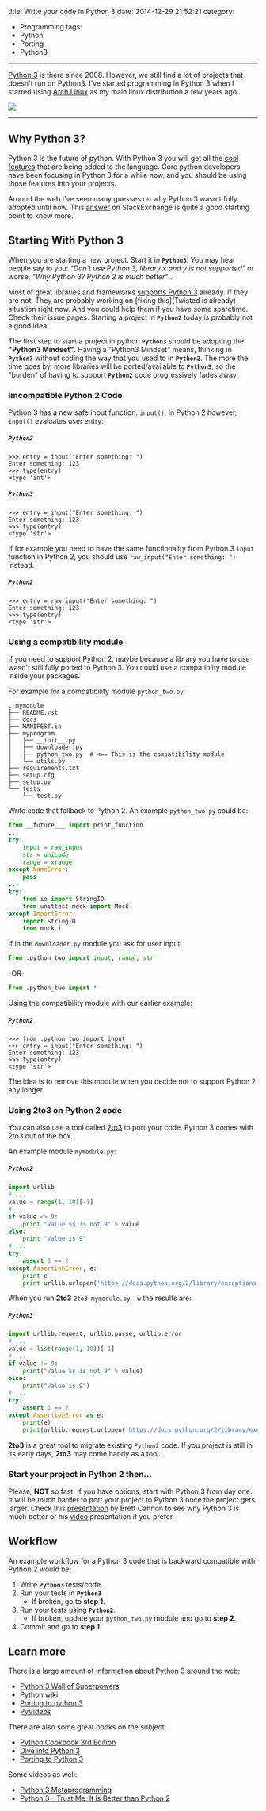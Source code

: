 title: Write your code in Python 3
date: 2014-12-29 21:52:21
category:
- Programming
tags:
- Python
- Porting
- Python3
---

[Python 3](https://www.python.org/download/releases/3.0/) is there since 2008. However, we still find a lot of projects that doesn't run on Python3. I've started programming in Python 3 when I started using [Arch Linux](https://www.archlinux.org/) as my main linux distribution a few years ago.


![](python3.svg)

----------


## Why Python 3?

Python 3 is the future of python. With Python 3 you will get all the [cool features](http://asmeurer.github.io/python3-presentation/slides.html#1) that are being added to the language. Core python developers have been focusing in Python 3 for a while now, and you should be using those features into your projects.

Around the web I've seen many guesses on why Python 3 wasn't fully adopted until now. This [answer](http://programmers.stackexchange.com/a/63935) on StackExchange is quite a good starting point to know more.


## Starting With Python 3

When you are starting a new project. Start it in **`Python3`**. You may hear people say to you: *"Don't use Python 3, library x and y is not supported"* or worse, *"Why Python 3? Python 2 is much better"*...

Most of great libraries and frameworks [supports Python 3](https://python3wos.appspot.com/) already. If they are not. They are probably working on [fixing this](Twisted is already) situation right now. And you could help them if you have some sparetime. Check their issue pages. Starting a project in **`Python2`** today is probably not a good idea.

The first step to start a project in python **`Python3`** should be adopting the **"Python3 Mindset"**. Having a "Python3 Mindset" means, thinking in **`Python3`** without coding the way that you used to in **`Python2`**. The more the time goes by, more libraries will be ported/available to **`Python3`**, so the "burden" of having to support **`Python2`** code progressively fades away.


### Imcompatible Python 2 Code

Python 3 has a new safe input function: `input()`. In Python 2 however, `input()` evaluates user entry:

##### `Python2`

    >>> entry = input("Enter something: ")
    Enter something: 123
    >>> type(entry)
    <type 'int'>

##### `Python3`

    >>> entry = input("Enter something: ")
    Enter something: 123
    >>> type(entry)
    <type 'str'>

If for example you need to have the same functionality from Python 3 `input` function in Python 2, you should use `raw_input("Enter something: ")` instead.

##### `Python2`

    >>> entry = raw_input("Enter something: ")
    Enter something: 123
    >>> type(entry)
    <type 'str'>

### Using a compatibility module

If you need to support Python 2, maybe because a library you have to use wasn't still fully ported to Python 3. You could use a compatibilty module inside your packages.

For example for a compatibility module `python_two.py`:


    . mymodule
    ├── README.rst
    ├── docs
    ├── MANIFEST.in
    ├── myprogram
    │   ├── __init__.py
    │   ├── downloader.py
    │   ├── python_two.py  # <== This is the compatibility module
    │   └── utils.py
    ├── requirements.txt
    ├── setup.cfg
    ├── setup.py
    └── tests
        └── test.py

Write code that fallback to Python 2. An example `python_two.py` could be:

~~~python
from __future___ import print_function
...
try:
    input = raw_input
    str = unicode
    range = xrange
except NameError:
    pass
...
try:
    from io import StringIO
    from unittest.mock import Mock
except ImportError:
    import StringIO
    from mock i
~~~

If in the `downloader.py` module you ask for user input:

~~~python
from .python_two import input, range, str
~~~

-OR-

~~~python
from .python_two import *
~~~


Using the compatibility module with our earlier example:

##### `Python2`

    >>> from .python_two import input
    >>> entry = input("Enter something: ")
    Enter something: 123
    >>> type(entry)
    <type 'str'>

The idea is to remove this module when you decide not to support Python 2 any longer.


### Using 2to3 on Python 2 code

You can also use a tool called [2to3](http://www.diveintopython3.net/porting-code-to-python-3-with-2to3.html) to port your code. Python 3 comes with 2to3 out of the box.

An example module `mymodule.py`:

##### `Python2`

~~~python
import urllib
# ...
value = range(1, 10)[-1]
# ...
if value <> 9:
    print "Value %s is not 9" % value
else:
    print "Value is 9"
# ...
try:
    assert 1 == 2
except AssertionError, e:
    print e
    print urllib.urlopen('https://docs.python.org/2/library/exceptions.html').read()
~~~


When you run **2to3** `2to3 mymodule.py -w` the results are:

##### `Python3`

~~~python
import urllib.request, urllib.parse, urllib.error
# ...
value = list(range(1, 10))[-1]
# ...
if value != 9:
    print("Value %s is not 9" % value)
else:
    print("Value is 9")
# ...
try:
    assert 1 == 2
except AssertionError as e:
    print(e)
    print(urllib.request.urlopen('https://docs.python.org/2/library/exceptions.html').read())
~~~

**2to3** is a great tool to migrate existing `Python2` code. If you project is still in its early days, **2to3** may come handy as a tool.

### Start your project in Python 2 then...

Please, **NOT** so fast! If you have options, start with Python 3 from day one. It will be much harder to port your project to Python 3 once the project gets larger. Check this [presentation](https://speakerdeck.com/pyconslides/python-3-dot-3-trust-me-its-better-than-python-2-dot-7-by-dr-brett-cannon) by Brett Cannon to see why Python 3 is much better or his [video](https://www.youtube.com/watch?v=f_6vDi7ywuA) presentation if you prefer.


## Workflow

An example workflow for a Python 3 code that is backward compatible with Python 2 would be:

1. Write **`Python3`** tests/code.
2. Run your tests in **`Python3`**
   + If broken, go to **step 1**.
3. Run your tests using **`Python2`**.
   + If broken, update your `python_two.py` module and go to **step 2**.
4. Commit and go to **step 1**.


## Learn more

There is a large amount of information about Python 3 around the web:

+ [Python 3 Wall of Superpowers](https://python3wos.appspot.com/)
+ [Python wiki](https://wiki.python.org/moin/Python2orPython3)
+ [Porting to python 3]()
+ [PyVideos](http://pyvideo.org)

There are also some great books on the subject:

+ [Python Cookbook 3rd Edition](http://chimera.labs.oreilly.com/books/1230000000393)
+ [Dive into Python 3](http://www.diveintopython3.net/)
+ [Porting to Python 3](http://python3porting.com)

Some videos as well:

+ [Python 3 Metaprogramming](https://www.youtube.com/watch?v=sPiWg5jSoZI)
+ [Python 3 - Trust Me, It is Better than Python 2](https://www.youtube.com/watch?v=sPiWg5jSoZI)
